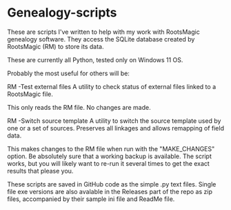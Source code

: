 # Genealogy-scripts

These are scripts I've written to help with my
work with RootsMagic genealogy software.
They access the SQLite database created by RootsMagic (RM) to store its data.

These are currently all Python, tested only on Windows 11 OS.

Probably the most useful for others will be:

RM -Test external files
  A utility to check status of external files linked to a RootsMagic file.

  This only reads the RM file. No changes are made.


RM -Switch source template
  A utility to switch the source template used by one or a set of sources.
  Preserves all linkages and allows remapping of field data.

  This makes changes to the RM file when run with the "MAKE_CHANGES" option.
  Be absolutely sure that a working backup is available. The script works, but you
  will likely want to re-run it several times to get the exact results that please you.



These scripts are saved in GitHub code as the simple .py text files. 
Single file exe versions are also avalable in the Releases
part of the repo as zip files, accompanied by their sample ini file 
and ReadMe file.